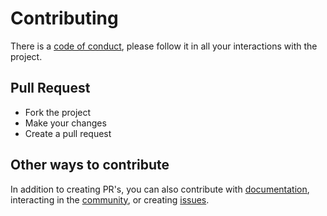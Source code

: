 # Contributing
There is a [code of conduct](https://github.com/pedro-isacss/jpage/blob/master/CODE_OF_CONDUCT.md), please follow it in all your interactions with the project.

## Pull Request
- Fork the project
- Make your changes
- Create a pull request

## Other ways to contribute
In addition to creating PR's, you can also contribute with [documentation](https://github.com/pedro-isacss/jpage/wiki), interacting in the [community](https://github.com/pedro-isacss/jpage/discussions), or creating [issues](https://github.com/pedro-isacss/jpage/issues).
